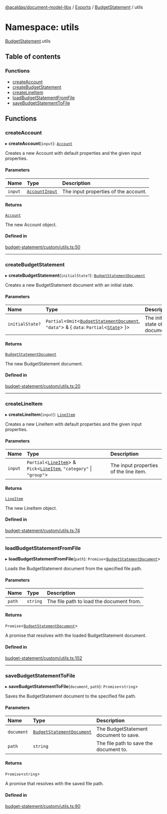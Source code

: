 [@acaldas/document-model-libs](../README.md) / [Exports](../modules.md) / [BudgetStatement](BudgetStatement.md) / utils

# Namespace: utils

[BudgetStatement](BudgetStatement.md).utils

## Table of contents

### Functions

- [createAccount](BudgetStatement.utils.md#createaccount)
- [createBudgetStatement](BudgetStatement.utils.md#createbudgetstatement)
- [createLineItem](BudgetStatement.utils.md#createlineitem)
- [loadBudgetStatementFromFile](BudgetStatement.utils.md#loadbudgetstatementfromfile)
- [saveBudgetStatementToFile](BudgetStatement.utils.md#savebudgetstatementtofile)

## Functions

### createAccount

▸ **createAccount**(`input`): [`Account`](BudgetStatement.md#account)

Creates a new Account with default properties and the given input properties.

#### Parameters

| Name | Type | Description |
| :------ | :------ | :------ |
| `input` | [`AccountInput`](BudgetStatement.md#accountinput) | The input properties of the account. |

#### Returns

[`Account`](BudgetStatement.md#account)

The new Account object.

#### Defined in

[budget-statement/custom/utils.ts:50](https://github.com/acaldas/document-model-libs/blob/7166330/src/budget-statement/custom/utils.ts#L50)

___

### createBudgetStatement

▸ **createBudgetStatement**(`initialState?`): [`BudgetStatementDocument`](BudgetStatement.md#budgetstatementdocument)

Creates a new BudgetStatement document with an initial state.

#### Parameters

| Name | Type | Description |
| :------ | :------ | :------ |
| `initialState?` | `Partial`<`Omit`<[`BudgetStatementDocument`](BudgetStatement.md#budgetstatementdocument), ``"data"``\> & { `data`: `Partial`<[`State`](BudgetStatement.md#state)\>  }\> | The initial state of the document. |

#### Returns

[`BudgetStatementDocument`](BudgetStatement.md#budgetstatementdocument)

The new BudgetStatement document.

#### Defined in

[budget-statement/custom/utils.ts:20](https://github.com/acaldas/document-model-libs/blob/7166330/src/budget-statement/custom/utils.ts#L20)

___

### createLineItem

▸ **createLineItem**(`input`): [`LineItem`](BudgetStatement.md#lineitem)

Creates a new LineItem with default properties and the given input properties.

#### Parameters

| Name | Type | Description |
| :------ | :------ | :------ |
| `input` | `Partial`<[`LineItem`](BudgetStatement.md#lineitem)\> & `Pick`<[`LineItem`](BudgetStatement.md#lineitem), ``"category"`` \| ``"group"``\> | The input properties of the line item. |

#### Returns

[`LineItem`](BudgetStatement.md#lineitem)

The new LineItem object.

#### Defined in

[budget-statement/custom/utils.ts:74](https://github.com/acaldas/document-model-libs/blob/7166330/src/budget-statement/custom/utils.ts#L74)

___

### loadBudgetStatementFromFile

▸ **loadBudgetStatementFromFile**(`path`): `Promise`<[`BudgetStatementDocument`](BudgetStatement.md#budgetstatementdocument)\>

Loads the BudgetStatement document from the specified file path.

#### Parameters

| Name | Type | Description |
| :------ | :------ | :------ |
| `path` | `string` | The file path to load the document from. |

#### Returns

`Promise`<[`BudgetStatementDocument`](BudgetStatement.md#budgetstatementdocument)\>

A promise that resolves with the loaded BudgetStatement document.

#### Defined in

[budget-statement/custom/utils.ts:102](https://github.com/acaldas/document-model-libs/blob/7166330/src/budget-statement/custom/utils.ts#L102)

___

### saveBudgetStatementToFile

▸ **saveBudgetStatementToFile**(`document`, `path`): `Promise`<`string`\>

Saves the BudgetStatement document to the specified file path.

#### Parameters

| Name | Type | Description |
| :------ | :------ | :------ |
| `document` | [`BudgetStatementDocument`](BudgetStatement.md#budgetstatementdocument) | The BudgetStatement document to save. |
| `path` | `string` | The file path to save the document to. |

#### Returns

`Promise`<`string`\>

A promise that resolves with the saved file path.

#### Defined in

[budget-statement/custom/utils.ts:90](https://github.com/acaldas/document-model-libs/blob/7166330/src/budget-statement/custom/utils.ts#L90)
